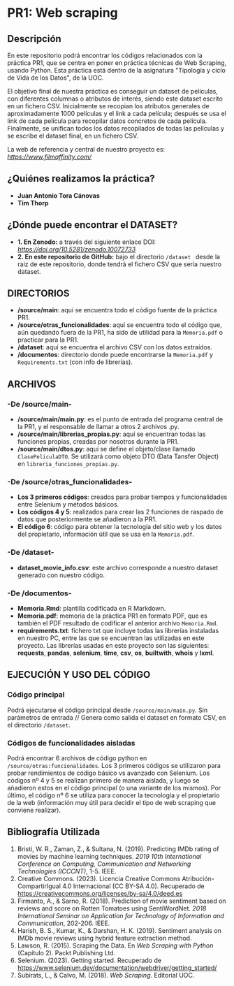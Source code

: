 # PR1: Web scraping

## Descripción

En este repositorio podrá encontrar los códigos relacionados con la práctica PR1, que se centra en poner en práctica técnicas de Web Scraping, usando Python.
Esta práctica está dentro de la asignatura "Tipología y ciclo de Vida de los Datos", de la UOC. 

El objetivo final de nuestra práctica es conseguir un dataset de películas, con diferentes columnas o atributos de interés, siendo este dataset escrito en un fichero CSV.
Inicialmente se recopian los atributos generales de aproximadamente 1000 películas y el link a cada película; después se usa el link de cada película para recopilar datos concretos de cada película.
Finalmente, se unifican todos los datos recopilados de todas las películas y se escribe el dataset final, en un fichero CSV.

La web de referencia y central de nuestro proyecto es: _https://www.filmaffinity.com/_


## ¿Quiénes realizamos la práctica?

* **Juan Antonio Tora Cánovas** 
* **Tim Thorp**


## ¿Dónde puede encontrar el DATASET?
* **1. En Zenodo:** a través del siguiente enlace DOI: _https://doi.org/10.5281/zenodo.10072733_
* **2. En este repositorio de GitHub:** bajo el directorio `/dataset ` desde la raiz de este repositorio, donde tendrá el fichero CSV que sería nuestro dataset.


## DIRECTORIOS
* **/source/main**: aquí se encuentra todo el código fuente de la práctica PR1.
* **/source/otras_funcionalidades**: aquí se encuentra todo el código que, aún quedando fuera de la PR1, ha sido de utilidad para la `Memoria.pdf` o practicar para la PR1.
* **/dataset**: aquí se encuentra el archivo CSV con los datos extraídos.
* **/documentos**: directorio donde puede encontrarse la `Memoria.pdf` y `Requirements.txt` (con info de librerías).


## ARCHIVOS
### -De /source/main-
* **/source/main/main.py**: es el punto de entrada del programa central de la PR1, y el responsable de llamar a otros 2 archivos .py.
* **/source/main/librerias_propias.py**: aquí se encuentran todas las funciones propias, creadas por nosotros durante la PR1. 
* **/source/main/dtos.py**: aquí se define el objeto/clase llamado `ClasePeliculaDTO`. Se utilizará como objeto DTO (Data Tansfer Object) en `libreria_funciones_propias.py`.
### -De /source/otras_funcionalidades-
* **Los 3 primeros códigos**: creados para probar tiempos y funcionalidades entre Selenium y métodos básicos.
* **Los códigos 4 y 5**: realizados para crear las 2 funciones de raspado de datos que posteriormente se añadieron a la PR1.
* **El código 6**: código para obtener la tecnología del sitio web y los datos del propietario, información útil que se usa en la `Memoria.pdf`.
### -De /dataset-
* **dataset_movie_info.csv**: este archivo corresponde a nuestro dataset generado con nuestro código.
### -De /documentos-
* **Memoria.Rmd**: plantilla codificada en R Markdown.
* **Memoria.pdf**: memoria de la práctica PR1 en formato PDF, que es también el PDF resultado de codificar el anterior archivo `Memoria.Rmd`.
* **requirements.txt**: fichero txt que incluye todas las librerías instaladas en nuestro PC, entre las que se encuentran las utilizadas en este proyecto.
Las librerías usadas en este proyecto son las siguientes: **requests**, **pandas**, **selenium**, **time**, **csv**, **os**, **builtwith**, **whois** y **lxml**.


## EJECUCIÓN Y USO DEL CÓDIGO
### Código principal
Podrá ejecutarse el código principal desde `/source/main/main.py`.
Sin parámetros de entrada // Genera como salida el  dataset en formato CSV, en el directorio `/dataset`.
### Códigos de funcionalidades aisladas
Podrá encontrar 6 archivos de código python en `/source/otras:funcionalidades`.
Los 3 primeros códigos se utilizaron para probar rendimientos de código básico vs avanzado con Selenium.
Los códigos nº 4 y 5 se realizan primero de manera aislada, y luego se añadieron estos en el código principal (o una variante de los mismos).
Por último, el código nº 6 se utiliza para conocer la tecnología y el propietario de la web (información muy útil para decidir el tipo de web scraping que conviene realizar).


## Bibliografía Utilizada
1. Bristi, W. R., Zaman, Z., & Sultana, N. (2019). Predicting IMDb rating of movies by machine learning techniques. *2019 10th International Conference on Computing, Communication and Networking Technologies (ICCCNT)*, 1-5. IEEE.
2. Creative Commons. (2023). Licencia Creative Commons Atribución-CompartirIgual 4.0 Internacional (CC BY-SA 4.0). Recuperado de https://creativecommons.org/licenses/by-sa/4.0/deed.es
3. Firmanto, A., & Sarno, R. (2018). Prediction of movie sentiment based on reviews and score on Rotten Tomatoes using SentiWordNet. *2018 International Seminar on Application for Technology of Information and Communication*, 202-206. IEEE.
4. Harish, B. S., Kumar, K., & Darshan, H. K. (2019). Sentiment analysis on IMDb movie reviews using hybrid feature extraction method.
5. Lawson, R. (2015). Scraping the Data. En *Web Scraping with Python* (Capítulo 2). Packt Publishing Ltd.
6. Selenium. (2023). Getting started. Recuperado de https://www.selenium.dev/documentation/webdriver/getting_started/
7. Subirats, L., & Calvo, M. (2018). *Web Scraping*. Editorial UOC.